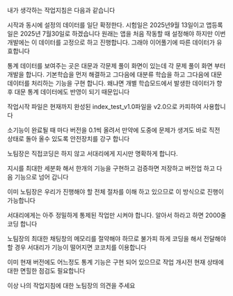 내가 생각하는 작업지침은 다음과 같습니다

시작과 동시에 설정의 데이터를 일단 확정한다. 시험일은 2025년9월 13일이고 앱등록일은 2025년 7월30일로 하겠습니다 원래는 앱을 처음 작동할 때 설정해야 하지만 이번 개발에는 이 데이터를 고정으로 하고 진행합니다. 그래야 이어풀기에 따른 데이터가 유효합니다

통계 데이터를 보여주는 곳은 대문과 각문제 풀이 화면이 있는데 각 문제 풀이 화면 부터 개발을 합니다. 기본학습을 먼저 해결하고  그다음에 대분류 학습을 하고 그다음에 대문데이터를 처리하는 기능을 구현 합니다. 왜냐면 개별 학습모드에서 발생한 데이터가 향후 대문 통계 데이터에도 반영이 되기 때문입니다

작업시작 파일은 현재까지 완성된  index_test_v1.0파일을 v2.0으로 카피하여 사용합니다

소기능이 완료될 때 마다 버전을 0.1씩 올려서 만약에 도중에 문제가 생겨도 바로 직전 상태로 돌아 올수 있도록 안전장치를 강구 합니다

노팀장은 직접코딩은 하지 않고 서대리에게 지시만 명확하게 합니다.

지시를 최대한 세분화 해서 한개의 기능을 구현하고 검증하면 저장하고 버전업 하고 다음 기능으로 넘어 갑니다

이미 노팀장은 우리가 진행해야 할 전체 절차를 이해 하고 있으므로 이 방식으로 진행이 가능합니다

서대리에게는 아주 정밀하게 통제된 작업만 시켜야 합니다. 알아서 하라고 하면 2000줄 코딩 합니다

노팀장의 최대한 채팅창의 메모리를 절약해야 하므로 불가피 하게 코딩을 해서 전달해야 할 경우 서대리가 기능이 떨어지면 코코치를 이용합니다

이미 현재 버전에도 어느정도 통계 기능은 구현 되어 있으므로 작업 개시전 현재 상태에 대한 면힐한 점검도 필요합니다

이상 나의 작업지침에 대한 노팀장의 의견을 주세요